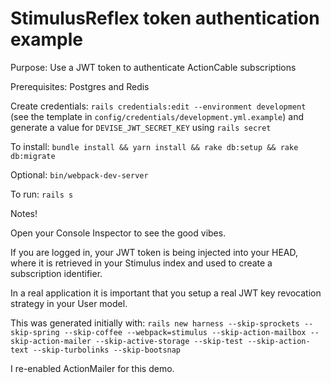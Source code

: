 # StimulusReflex token authentication example

Purpose: Use a JWT token to authenticate ActionCable subscriptions

Prerequisites: Postgres and Redis

Create credentials: `rails credentials:edit --environment development` (see the template in `config/credentials/development.yml.example`) and generate a value for `DEVISE_JWT_SECRET_KEY` using `rails secret`

To install: `bundle install && yarn install && rake db:setup && rake db:migrate`

Optional: `bin/webpack-dev-server`

To run: `rails s`

Notes!

Open your Console Inspector to see the good vibes.

If you are logged in, your JWT token is being injected into your HEAD, where it is retrieved in your Stimulus index and used to create a subscription identifier.

In a real application it is important that you setup a real JWT key revocation strategy in your User model.

This was generated initially with: `rails new harness --skip-sprockets --skip-spring --skip-coffee --webpack=stimulus --skip-action-mailbox --skip-action-mailer --skip-active-storage --skip-test --skip-action-text --skip-turbolinks --skip-bootsnap`

I re-enabled ActionMailer for this demo.
